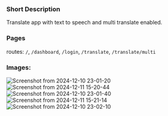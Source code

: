 ### Short Description

Translate app with text to speech and multi translate enabled.

### Pages

routes: `/`, `/dashboard`, `/login`, `/translate`, `/translate/multi`

### Images:

![Screenshot from 2024-12-10 23-01-20](https://github.com/user-attachments/assets/308bd186-3551-4d10-9f9f-d73bc9a79c9a)
![Screenshot from 2024-12-11 15-20-44](https://github.com/user-attachments/assets/7afb69f9-a7d4-4668-b301-f7a841a343e0)
![Screenshot from 2024-12-10 23-01-40](https://github.com/user-attachments/assets/5a54d1e0-4f48-45a3-b361-c423aeee634a)
![Screenshot from 2024-12-11 15-21-14](https://github.com/user-attachments/assets/cfded292-5dd2-43bd-9be2-9c7403f97e76)
![Screenshot from 2024-12-10 23-02-10](https://github.com/user-attachments/assets/cb56514a-cb77-4d24-922c-bf47db449327)
